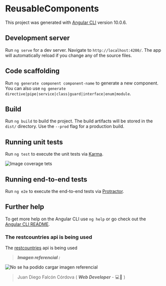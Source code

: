 # ReusableComponents

This project was generated with [Angular CLI](https://github.com/angular/angular-cli) version 10.0.6.

## Development server

Run `ng serve` for a dev server. Navigate to `http://localhost:4200/`. The app will automatically reload if you change any of the source files.

## Code scaffolding

Run `ng generate component component-name` to generate a new component. You can also use `ng generate directive|pipe|service|class|guard|interface|enum|module`.

## Build

Run `ng build` to build the project. The build artifacts will be stored in the `dist/` directory. Use the `--prod` flag for a production build.

## Running unit tests

Run `ng test` to execute the unit tests via [Karma](https://karma-runner.github.io).

![Image coverage tets](https://res.cloudinary.com/dbxg3ojl8/image/upload/v1599763518/unit_test_qbpsbl.png)

## Running end-to-end tests

Run `ng e2e` to execute the end-to-end tests via [Protractor](http://www.protractortest.org/).

## Further help

To get more help on the Angular CLI use `ng help` or go check out the [Angular CLI README](https://github.com/angular/angular-cli/blob/master/README.md).

### The restcountries api is being used

The [restcountries](https://restcountries.eu/) api is being used

> ***Imagen referencial :***

![No se ha podido cargar imagen referencial](./src/assets/images/ngrx.png)


> Juan Diego Falcón Córdova ( ***Web Developer*** - :computer::man: )

